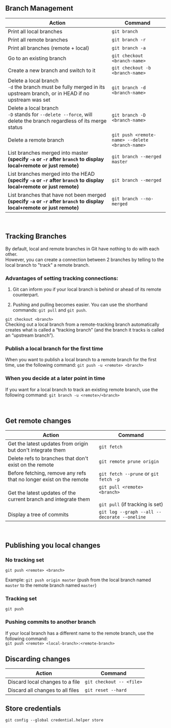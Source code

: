 ## Branch Management

| Action | Command |
| ------ | ------- |
| Print all local branches |  `git branch` | 
| Print all remote branches | `git branch -r`
| Print all branches (remote + local) | `git branch -a`
| Go to an existing branch | `git checkout <branch-name>`
| Create a new branch and switch to it | `git checkout -b <branch-name>`
| Delete a local branch <br/>`-d` the branch must be fully merged in its upstream branch, or in HEAD if no upstream was set | `git branch -d <branch-name>` | 
| Delete a local branch <br/> `-D` stands for `--delete --force`, will delete the branch regardless of its merge status | `git branch -D <branch-name>` |
| Delete a remote branch | `git push <remote-name> --delete <branch-name>`
| List branches merged into master **(specify `-a` or `-r` after `branch` to display local+remote or just remote)** | `git branch --merged master`
| List branches merged into the HEAD **(specify `-a` or `-r` after `branch` to display local+remote or just remote)** | `git branch --merged`
| List branches that have not been merged **(specify `-a` or `-r` after `branch` to display local+remote or just remote)** | `git branch --no-merged`

<br/>

## Tracking Branches

By default, local and remote branches in Git have nothing to do with each other. 
<br/>
However, you can create a connection between 2 branches by telling to the local branch to "track" a remote branch. 

### Advantages of setting tracking connections:

1. Git can inform you if your local branch is behind or ahead of its remote counterpart.

2. Pushing and pulling becomes easier. You can use the shorthand commands: `git pull` and `git push`. 

`git checkout <branch>`
<br/>
Checking out a local branch from a remote-tracking branch automatically creates what is called a “tracking branch” (and the branch it tracks is called an “upstream branch”).

### Publish a local branch for the first time
When you want to publish a local branch to a remote branch for the first time, use the following command: `git push -u <remote> <branch>`

### When you decide at a later point in time
If you want for a local branch to track an existing remote branch, use the following command: `git branch -u <remote>/<branch>`

<br/>

## Get remote changes

| Action | Command |
| ------ | ------- |
| Get the latest updates from origin but don't integrate them | `git fetch`
| Delete refs to branches that don't exist on the remote | `git remote prune origin`
| Before fetching, remove any refs that no longer exist on the remote | `git fetch --prune` or `git fetch -p`
| Get the latest updates of the current branch and integrate them | `git pull <remote> <branch>` <br/> <br/> `git pull` (if tracking is set)
| Display a tree of commits | `git log --graph --all --decorate --oneline`

<br/>

## Publishing you local changes

### No tracking set

`git push <remote> <branch>`

Example: `git push origin master` (push from the local branch named `master` to the remote branch named `master`)

### Tracking set

`git push`

### Pushing commits to another branch

If your local branch has a different name to the remote branch, use the following command:
<br/>
`git push <remote> <local-branch>:<remote-branch>`

## Discarding changes

| Action | Command |
| ------ | ------- |
| Discard local changes to a file | `git checkout -- <file>`
| Discard all changes to all files | `git reset --hard`

## Store credentials

`git config --global credential.helper store`
